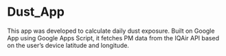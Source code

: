 # Dust_App
This app was developed to calculate daily dust exposure. Built on Google App using Google Apps Script, it fetches PM data from the IQAir API based on the user’s device latitude and longitude.
